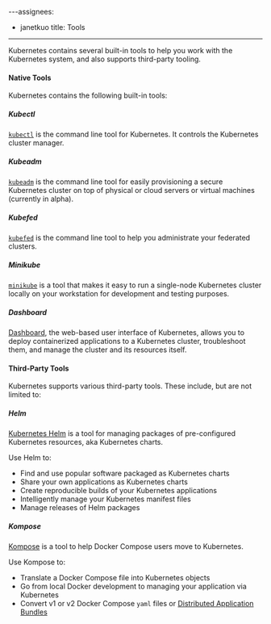 ---assignees:
- janetkuo
title: Tools
---

Kubernetes contains several built-in tools to help you work with the Kubernetes system, and also supports third-party tooling.

#### Native Tools

Kubernetes contains the following built-in tools:

##### Kubectl 

[`kubectl`](/docs/user-guide/kubectl/) is the command line tool for Kubernetes. It controls the Kubernetes cluster manager.

##### Kubeadm 

[`kubeadm`](/docs/getting-started-guides/kubeadm/) is the command line tool for easily provisioning a secure Kubernetes cluster on top of physical or cloud servers or virtual machines (currently in alpha).

##### Kubefed

[`kubefed`](/docs/tutorials/federation/set-up-cluster-federation-kubefed/) is the command line tool
to help you administrate your federated clusters.

##### Minikube

[`minikube`](/docs/getting-started-guides/minikube/) is a tool that makes it
easy to run a single-node Kubernetes cluster locally on your workstation for
development and testing purposes.

##### Dashboard 

[Dashboard](/docs/tasks/web-ui-dashboard/), the web-based user interface of Kubernetes, allows you to deploy containerized applications
to a Kubernetes cluster, troubleshoot them, and manage the cluster and its resources itself. 

#### Third-Party Tools

Kubernetes supports various third-party tools. These include, but are not limited to:

##### Helm

[Kubernetes Helm](https://github.com/kubernetes/helm) is a tool for managing packages of pre-configured
Kubernetes resources, aka Kubernetes charts.

Use Helm to: 

* Find and use popular software packaged as Kubernetes charts
* Share your own applications as Kubernetes charts
* Create reproducible builds of your Kubernetes applications
* Intelligently manage your Kubernetes manifest files
* Manage releases of Helm packages

##### Kompose 

[Kompose](https://github.com/kubernetes-incubator/kompose) is a tool to help Docker Compose users move to Kubernetes. 

Use Kompose to:

* Translate a Docker Compose file into Kubernetes objects
* Go from local Docker development to managing your application via Kubernetes
* Convert v1 or v2 Docker Compose `yaml` files or [Distributed Application Bundles](https://docs.docker.com/compose/bundles/)
